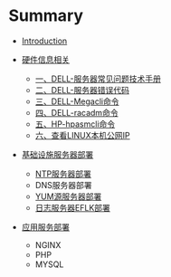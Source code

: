 # Summary

* [Introduction](README.md)
* [硬件信息相关](ying-jian-xin-xi-xiang-guan.md)
  * [一、DELL-服务器常见问题技术手册](ying-jian-xin-xi-xiang-guan/yi-3001-dell-fu-wu-qi-chang-jian-wen-ti-ji-zhu-shou-ce.md)
  * [二、DELL-服务器错误代码](ying-jian-xin-xi-xiang-guan/er-3001-dell-fu-wu-qi-cuo-wu-dai-ma.md)
  * [三、DELL-Megacli命令](ying-jian-xin-xi-xiang-guan/san-3001-dell-megacli-ming-ling.md)
  * [四、DELL-racadm命令](ying-jian-xin-xi-xiang-guan/si-3001-dell-racadm-ming-ling.md)
  * [五、HP-hpasmcli命令](ying-jian-xin-xi-xiang-guan/wu-3001-hp-hpasmcli-ming-ling.md)
  * [六、查看LINUX本机公网IP](ying-jian-xin-xi-xiang-guan/liu-3001-cha-kan-linux-ben-ji-gong-wang-ip.md)
* [基础设施服务器部署](chapter1.md)
  * [NTP服务器部署](chapter1/ntpfu-wu-qi-bu-shu.md)
  * DNS服务器部署
  * [YUM源服务器部署](chapter1/yumyuan-fu-wu-qi-bu-shu.md)
  * [日志服务器EFLK部署](chapter1/ri-zhi-fu-wu-qi-eflk-bu-shu.md)

* [应用服务部署](fu-wu-bu-shu.md)
  * NGINX
  * PHP
  * MYSQL

